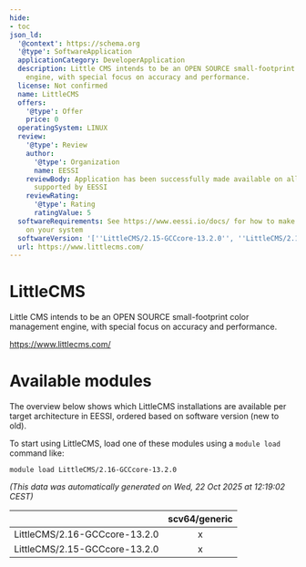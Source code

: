 ```yaml
---
hide:
- toc
json_ld:
  '@context': https://schema.org
  '@type': SoftwareApplication
  applicationCategory: DeveloperApplication
  description: Little CMS intends to be an OPEN SOURCE small-footprint color management
    engine, with special focus on accuracy and performance.
  license: Not confirmed
  name: LittleCMS
  offers:
    '@type': Offer
    price: 0
  operatingSystem: LINUX
  review:
    '@type': Review
    author:
      '@type': Organization
      name: EESSI
    reviewBody: Application has been successfully made available on all architectures
      supported by EESSI
    reviewRating:
      '@type': Rating
      ratingValue: 5
  softwareRequirements: See https://www.eessi.io/docs/ for how to make EESSI available
    on your system
  softwareVersion: '[''LittleCMS/2.15-GCCcore-13.2.0'', ''LittleCMS/2.16-GCCcore-13.2.0'']'
  url: https://www.littlecms.com/
---
```


LittleCMS
=========


Little CMS intends to be an OPEN SOURCE small-footprint color management engine, with special focus on accuracy and performance.

https://www.littlecms.com/
# Available modules


The overview below shows which LittleCMS installations are available per target architecture in EESSI, ordered based on software version (new to old).

To start using LittleCMS, load one of these modules using a `module load` command like:

```shell
module load LittleCMS/2.16-GCCcore-13.2.0
```

*(This data was automatically generated on Wed, 22 Oct 2025 at 12:19:02 CEST)*

| |scv64/generic|
| :---: | :---: |
|LittleCMS/2.16-GCCcore-13.2.0|x|
|LittleCMS/2.15-GCCcore-13.2.0|x|
